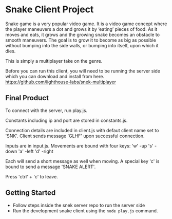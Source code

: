 # Snake Client Project

Snake game is a very popular video game. It is a video game concept where the player maneuvers a dot and grows it by ‘eating’ pieces of food. As it moves and eats, it grows and the growing snake becomes an obstacle to smooth maneuvers. The goal is to grow it to become as big as possible without bumping into the side walls, or bumping into itself, upon which it dies.

This is simply a multiplayer take on the genre.

Before you can run this client, you will need to be running the server side which you can download and install from here. 
https://github.com/lighthouse-labs/snek-multiplayer

## Final Product
To connect with the server, run play.js.

Constants including ip and port are stored in constants.js.

Connection details are included in client.js with defaut client name set to 'SNK'. Client sends message 'GLHF' upon successful connection.

Inputs are in input.js. 
Movements are bound with four keys:
'w' -up
's' -down
'a' -left
'd' -right

Each will send a short message as well when moving. 
A special key 'c' is bound to send a message 'SNAKE ALERT'.

Press 'ctrl' + 'c' to leave.





## Getting Started

- Follow steps inside the snek server repo to run the server side
- Run the development snake client using the `node play.js` command.
